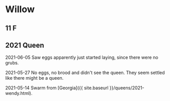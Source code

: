 # Willow
## 11 F
## 2021 Queen

2021-06-05 Saw eggs apparently just started laying, since there were no grubs.

2021-05-27 No eggs, no brood and didn't see the queen.  They seem settled like there might be a queen. 

2021-05-14 Swarm from [Georgia]({{ site.baseurl }}/queens/2021-wendy.html).
